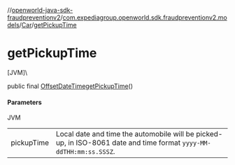 //[openworld-java-sdk-fraudpreventionv2](../../../index.md)/[com.expediagroup.openworld.sdk.fraudpreventionv2.models](../index.md)/[Car](index.md)/[getPickupTime](get-pickup-time.md)

# getPickupTime

[JVM]\

public final [OffsetDateTime](https://docs.oracle.com/javase/8/docs/api/java/time/OffsetDateTime.html)[getPickupTime](get-pickup-time.md)()

#### Parameters

JVM

| | |
|---|---|
| pickupTime | Local date and time the automobile will be picked-up, in ISO-8061 date and time format `yyyy-MM-ddTHH:mm:ss.SSSZ`. |
